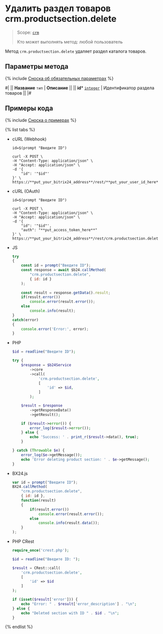 # Удалить раздел товаров crm.productsection.delete

> Scope: [`crm`](../../../scopes/permissions.md)
>
> Кто может выполнять метод: любой пользователь

Метод `crm.productsection.delete` удаляет раздел каталога товаров.

## Параметры метода

{% include [Сноска об обязательных параметрах](../../../../_includes/required.md) %}

#|
|| **Название**
`тип` | **Описание** ||
|| **id***
[`integer`](../../data-types.md) | Идентификатор раздела товаров ||
|#


## Примеры кода

{% include [Сноска о примерах](../../../../_includes/examples.md) %}

{% list tabs %}

- cURL (Webhook)

    ```curl
    id=$(prompt "Введите ID")

    curl -X POST \
    -H "Content-Type: application/json" \
    -H "Accept: application/json" \
    -d '{
        "id": '"$id"'
    }' \
    https://**put_your_bitrix24_address**/rest/**put_your_user_id_here**/**put_your_webbhook_here**/crm.productsection.delete
    ```

- cURL (OAuth)

    ```curl
    id=$(prompt "Введите ID")

    curl -X POST \
    -H "Content-Type: application/json" \
    -H "Accept: application/json" \
    -d '{
        "id": '"$id"',
        "auth": "**put_access_token_here**"
    }' \
    https://**put_your_bitrix24_address**/rest/crm.productsection.delete
    ```

- JS


    ```js
    try
    {
    	const id = prompt("Введите ID");
    	const response = await $b24.callMethod(
    		"crm.productsection.delete",
    		{ id: id }
    	);
    	
    	const result = response.getData().result;
    	if(result.error())
    		console.error(result.error());
    	else
    		console.info(result);
    }
    catch(error)
    {
    	console.error('Error:', error);
    }
    ```

- PHP


    ```php
    $id = readline("Введите ID");
    
    try {
        $response = $b24Service
            ->core
            ->call(
                'crm.productsection.delete',
                [
                    'id' => $id,
                ]
            );
    
        $result = $response
            ->getResponseData()
            ->getResult();
    
        if ($result->error()) {
            error_log($result->error());
        } else {
            echo 'Success: ' . print_r($result->data(), true);
        }
    
    } catch (Throwable $e) {
        error_log($e->getMessage());
        echo 'Error deleting product section: ' . $e->getMessage();
    }
    ```

- BX24.js

    ```js
    var id = prompt("Введите ID");
    BX24.callMethod(
        "crm.productsection.delete",
        { id: id },
        function(result)
        {
            if(result.error())
                console.error(result.error());
            else
                console.info(result.data());
        }
    );
    ```

- PHP CRest

    ```php
    require_once('crest.php');

    $id = readline("Введите ID: ");

    $result = CRest::call(
        'crm.productsection.delete',
        [
            'id' => $id
        ]
    );

    if (isset($result['error'])) {
        echo "Error: " . $result['error_description'] . "\n";
    } else {
        echo "Deleted section with ID " . $id . "\n";
    }
    ```

{% endlist %}